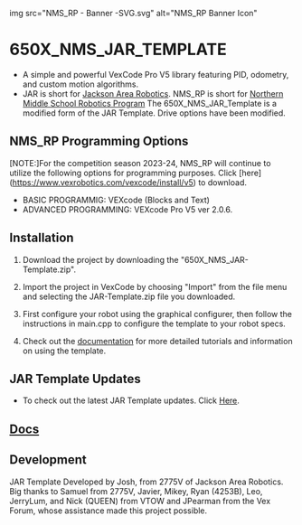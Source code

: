 img src="NMS_RP - Banner -SVG.svg"
alt="NMS_RP Banner Icon"


# 650X_NMS_JAR_TEMPLATE
* A simple and powerful VexCode Pro V5 library featuring PID, odometry, and custom motion algorithms.
* JAR is short for [Jackson Area Robotics](https://github.com/JacksonAreaRobotics). NMS_RP is short 
for [Northern Middle School Robotics Program](https://sites.google.com/pulaski.kyschools.us/nms-robotics/front) 
The 650X_NMS_JAR_Template is a modified form of the JAR Template. Drive options have been modified.
              
## NMS_RP Programming Options
[NOTE:]For the competition season 2023-24, NMS_RP will continue to utilize the following options for programming purposes. Click [here]               (https://www.vexrobotics.com/vexcode/install/v5) to download. 
* BASIC PROGRAMMIG: VEXcode (Blocks and Text)
* ADVANCED PROGRAMMING: VEXcode Pro V5 ver 2.0.6. 

## Installation
1. Download the project by downloading the "650X_NMS_JAR-Template.zip". 

2. Import the project in VexCode by choosing "Import" from the file menu and selecting the JAR-Template.zip file you downloaded.

3. First configure your robot using the graphical configurer, then follow the instructions in main.cpp to configure the template to your robot specs.

4. Check out the [documentation](https://jacksonarearobotics.github.io/JAR-Template/) for more detailed tutorials and information on using the template.

## JAR Template Updates
* To check out the latest JAR Template updates. 
Click [Here](https://github.com/JacksonAreaRobotics/JAR-Template/releases/tag/v1.1.2).

## [Docs](https://jacksonarearobotics.github.io/JAR-Template/)

## Development
JAR Template Developed by Josh, from 2775V of Jackson Area Robotics. Big thanks to Samuel 
from 2775V, Javier, Mikey, Ryan (4253B), Leo, JerryLum, and Nick (QUEEN) from VTOW and 
JPearman from the Vex Forum, whose assistance made this project possible.



     


